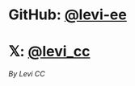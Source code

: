 [@levi-ee]:https://github.com/levi-ee
[@levi_cc]: https://X.com/levi_cc

# GitHub: [@levi-ee]
# 𝕏: [@levi_cc]

*By Levi CC*